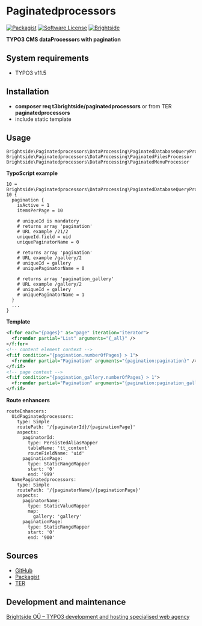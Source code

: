 # Paginatedprocessors
[![Packagist](https://img.shields.io/packagist/v/t3brightside/paginatedprocessors.svg?style=flat)](https://packagist.org/packages/t3brightside/paginatedprocessors)
[![Software License](https://img.shields.io/badge/license-GPLv3-brightgreen.svg?style=flat)](LICENSE)
[![Brightside](https://img.shields.io/badge/by-t3brightside.com-orange.svg?style=flat)](https://t3brightside.com)

**TYPO3 CMS dataProcessors with pagination**

## System requirements

- TYPO3 v11.5

## Installation

 - **composer req t3brightside/paginatedprocessors** or from TER **paginatedprocessors**
 - include static template

## Usage
```
Brightside\Paginatedprocessors\DataProcessing\PaginatedDatabaseQueryProcessor
Brightside\Paginatedprocessors\DataProcessing\PaginatedFilesProcessor
Brightside\Paginatedprocessors\DataProcessing\PaginatedMenuProcessor
```
**TypoScript example**
```
10 = Brightside\Paginatedprocessors\DataProcessing\PaginatedDatabaseQueryProcessor
10 {
  pagination {
    isActive = 1
    itemsPerPage = 10

    # uniqueId is mandatory
    # returns array 'pagination'
    # URL example /21/2
    uniqueId.field = uid
    uniquePaginatorName = 0

    # returns array 'pagination'
    # URL example /gallery/2
    # uniqueId = gallery
    # uniquePaginatorName = 0

    # returns array 'pagination_gallery'
    # URL example /gallery/2
    # uniqueId = gallery
    # uniquePaginatorName = 1
  }
  ...
}
```
**Template**
```XML
<f:for each="{pages}" as="page" iteration="iterator">
  <f:render partial="List" arguments="{_all}" />
</f:for>
<!-- content element context -->
<f:if condition="{pagination.numberOfPages} > 1">
  <f:render partial="Pagination" arguments="{pagination:pagination}" />
</f:if>
<!-- page context -->
<f:if condition="{pagination_gallery.numberOfPages} > 1">
  <f:render partial="Pagination" arguments="{pagination:pagination_gallery}" />
</f:if>
```
**Route enhancers**
```
routeEnhancers:
  UidPaginatedprocessors:
    type: Simple
    routePath: '/{paginatorId}/{paginationPage}'
    aspects:
      paginatorId:
        type: PersistedAliasMapper
        tableName: 'tt_content'
        routeFieldName: 'uid'
      paginationPage:
        type: StaticRangeMapper
        start: '0'
        end: '999'
  NamePaginatedprocessors:
    type: Simple
    routePath: '/{paginatorName}/{paginationPage}'
    aspects:
      paginatorName:
        type: StaticValueMapper
        map:
          gallery: 'gallery'
      paginationPage:
        type: StaticRangeMapper
        start: '0'
        end: '900'
```

## Sources

-  [GitHub](https://github.com/t3brightside/paginatedprocessors)
-  [Packagist](https://packagist.org/packages/t3brightside/paginatedprocessors)
-  [TER](https://extensions.typo3.org/extension/paginatedprocessors/)

## Development and maintenance

[Brightside OÜ – TYPO3 development and hosting specialised web agency](https://t3brightside.com/ )
